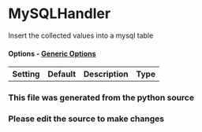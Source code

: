 MySQLHandler
====

Insert the collected values into a mysql table
#### Options - [Generic Options](Configuration)

<table><tr><th>Setting</th><th>Default</th><th>Description</th><th>Type</th></tr>
</table>

### This file was generated from the python source
### Please edit the source to make changes

